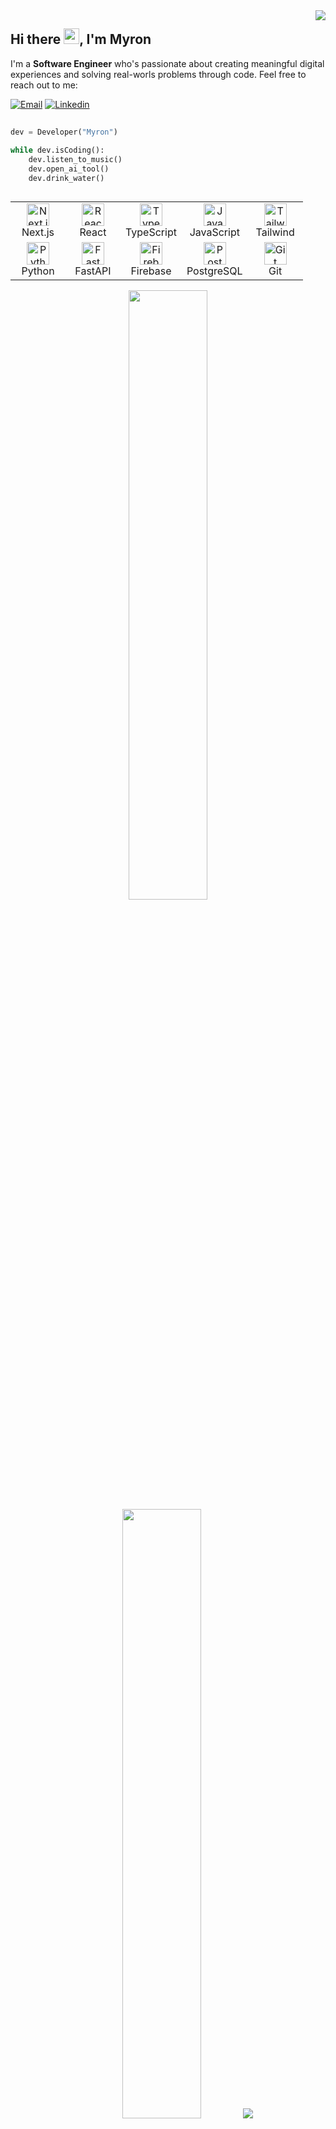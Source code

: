 <img align="right" src="https://vbr.nathanchung.dev/badge?page_id=mossi1mj.mossi1mj&color=590d22&style=for-the-badge&logo=Github&hit=false" />

## Hi there <img src="https://media.giphy.com/media/hvRJCLFzcasrR4ia7z/giphy.gif" width="25">, I'm Myron

I'm a **Software Engineer** who's passionate about creating meaningful digital experiences and solving real-worls problems through code. Feel free to reach out to me:

[![Email](https://img.shields.io/badge/e‑mail-D14836.svg?style=for-the-badge&logo=GMail&logoColor=white)](mailto:mossjmyron@gmail.com)
[![Linkedin](https://img.shields.io/badge/linkedin-0077B5.svg?style=for-the-badge&logo=linkedin&logoColor=white)](https://www.linkedin.com/in/mossjmyron/)


##

```python
dev = Developer("Myron")

while dev.isCoding():
    dev.listen_to_music()
    dev.open_ai_tool()
    dev.drink_water()
```
##

<table align="center">
  <tr>
    <td align="center" width="72">
      <img src="https://skillicons.dev/icons?i=nextjs" width="36" height="36" alt="Next.js" />
      <br>Next.js
    </td>
    <td align="center" width="72">
      <img src="https://skillicons.dev/icons?i=react" width="36" height="36" alt="React" />
      <br>React
    </td>
    <td align="center" width="72">
      <img src="https://skillicons.dev/icons?i=typescript" width="36" height="36" alt="TypeScript" />
      <br>TypeScript
    </td>
    <td align="center" width="72">
      <img src="https://skillicons.dev/icons?i=javascript" width="36" height="36" alt="JavaScript" />
      <br>JavaScript
    </td>
    <td align="center" width="72">
      <img src="https://skillicons.dev/icons?i=tailwind" width="36" height="36" alt="Tailwind CSS" />
      <br>Tailwind
    </td>
  </tr>
  <tr>
    <td align="center" width="72">
      <img src="https://skillicons.dev/icons?i=python" width="36" height="36" alt="Python" />
      <br>Python
    </td>
    <td align="center" width="72">
      <img src="https://skillicons.dev/icons?i=fastapi" width="36" height="36" alt="FastAPI" />
      <br>FastAPI
    </td>
    <td align="center" width="72">
      <img src="https://skillicons.dev/icons?i=firebase" width="36" height="36" alt="Firebase" />
      <br>Firebase
    </td>
    <td align="center" width="72">
      <img src="https://skillicons.dev/icons?i=postgres" width="36" height="36" alt="PostgreSQL" />
      <br>PostgreSQL
    </td>
    <td align="center" width="72">
      <img src="https://skillicons.dev/icons?i=git" width="36" height="36" alt="Git" />
      <br>Git
    </td>
  </tr>
</table>


<p align="center">
  <img height="50%" width="auto" src ="https://github-readme-stats.vercel.app/api?username=mossi1mj&show_icons=true&count_private=true&theme=darcula&hide_border=true&hide=issues,contribs&bg_color=00000000">
  <img height="50%" width="auto" src ="https://github-readme-stats.vercel.app/api/top-langs/?username=mossi1mj&layout=compact&hide_border=true&theme=darcula&bg_color=00000000&langs_count=6&hide=jupyter%20notebook,tex,css,php&exclude_repo=Pacman-AI">
  <img src ="https://github-readme-streak-stats.herokuapp.com?user=mossi1mj&theme=darcula&hide_border=true&background=FFFFFF00">
  <br>
</p>

